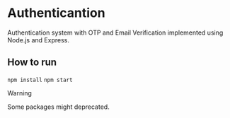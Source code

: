 # Authenticantion

Authentication system with OTP and Email Verification implemented using Node.js and Express.

## How to run
``` npm install ```
``` npm start ```

> [!WARNING]  
> Some packages might deprecated.
